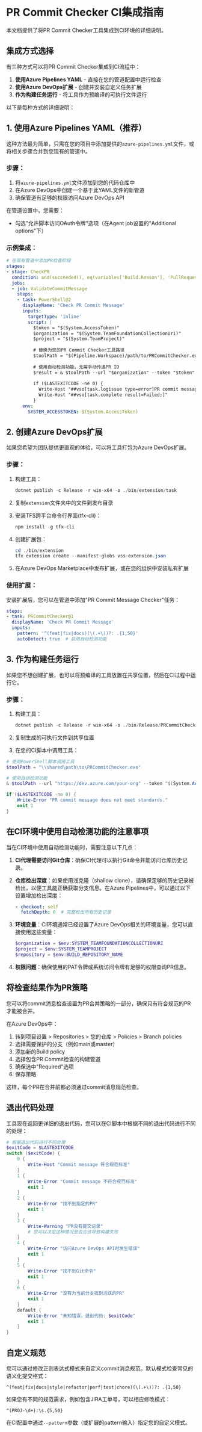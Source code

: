 # PR Commit Checker CI集成指南

本文档提供了将PR Commit Checker工具集成到CI环境的详细说明。

## 集成方式选择

有三种方式可以将PR Commit Checker集成到CI流程中：

1. **使用Azure Pipelines YAML** - 直接在您的管道配置中运行检查
2. **使用Azure DevOps扩展** - 创建并安装自定义任务扩展
3. **作为构建任务运行** - 将工具作为预编译的可执行文件运行

以下是每种方式的详细说明：

## 1. 使用Azure Pipelines YAML（推荐）

这种方法最为简单，只需在您的项目中添加提供的`azure-pipelines.yml`文件，或将相关步骤合并到您现有的管道中。

### 步骤：

1. 将`azure-pipelines.yml`文件添加到您的代码仓库中
2. 在Azure DevOps中创建一个基于此YAML文件的新管道
3. 确保管道有足够的权限访问Azure DevOps API

在管道设置中，您需要：
- 勾选"允许脚本访问OAuth令牌"选项（在Agent job设置的"Additional options"下）

### 示例集成：

```yaml
# 在现有管道中添加PR检查阶段
stages:
- stage: CheckPR
  condition: and(succeeded(), eq(variables['Build.Reason'], 'PullRequest'))
  jobs:
  - job: ValidateCommitMessage
    steps:
    - task: PowerShell@2
      displayName: 'Check PR Commit Message'
      inputs:
        targetType: 'inline'
        script: |
          $token = "$(System.AccessToken)"
          $organization = "$(System.TeamFoundationCollectionUri)"
          $project = "$(System.TeamProject)"
          
          # 替换为您的PR Commit Checker工具路径
          $toolPath = "$(Pipeline.Workspace)/path/to/PRCommitChecker.exe"
          
          # 使用自动检测功能，无需手动传递PR ID
          $result = & $toolPath --url "$organization" --token "$token" --project "$project" --auto-detect
          
          if ($LASTEXITCODE -ne 0) {
            Write-Host "##vso[task.logissue type=error]PR commit message does not meet standards."
            Write-Host "##vso[task.complete result=Failed;]"
          }
      env:
        SYSTEM_ACCESSTOKEN: $(System.AccessToken)
```

## 2. 创建Azure DevOps扩展

如果您希望为团队提供更直观的体验，可以将工具打包为Azure DevOps扩展。

### 步骤：

1. 构建工具：
   ```powershell
   dotnet publish -c Release -r win-x64 -o ./bin/extension/task
   ```

2. 复制`extension`文件夹中的文件到发布目录

3. 安装TFS跨平台命令行界面(tfx-cli)：
   ```powershell
   npm install -g tfx-cli
   ```

4. 创建扩展包：
   ```powershell
   cd ./bin/extension
   tfx extension create --manifest-globs vss-extension.json
   ```

5. 在Azure DevOps Marketplace中发布扩展，或在您的组织中安装私有扩展

### 使用扩展：

安装扩展后，您可以在管道中添加"PR Commit Message Checker"任务：

```yaml
steps:
- task: PRCommitChecker@1
  displayName: 'Check PR Commit Message'
  inputs:
    pattern: '^(feat|fix|docs)(\(.+\))?: .{1,50}'
    autoDetect: true  # 启用自动检测功能
```

## 3. 作为构建任务运行

如果您不想创建扩展，也可以将预编译的工具放置在共享位置，然后在CI过程中运行它。

### 步骤：

1. 构建工具：
   ```powershell
   dotnet publish -c Release -r win-x64 -o ./bin/Release/PRCommitChecker
   ```

2. 复制生成的可执行文件到共享位置

3. 在您的CI脚本中调用工具：

```powershell
# 使用PowerShell脚本调用工具
$toolPath = "\\shared\path\to\PRCommitChecker.exe"

# 使用自动检测功能
& $toolPath --url "https://dev.azure.com/your-org" --token "$(System.AccessToken)" --project "your-project" --auto-detect

if ($LASTEXITCODE -ne 0) {
    Write-Error "PR commit message does not meet standards."
    exit 1
}
```

## 在CI环境中使用自动检测功能的注意事项

当在CI环境中使用自动检测功能时，需要注意以下几点：

1. **CI代理需要访问Git仓库**：确保CI代理可以执行Git命令并能访问仓库历史记录。

2. **仓库检出深度**：如果使用浅克隆（shallow clone），请确保足够的历史记录被检出，以便工具能正确获取分支信息。在Azure Pipelines中，可以通过以下设置增加检出深度：

   ```yaml
   - checkout: self
     fetchDepth: 0  # 完整检出所有历史记录
   ```

3. **环境变量**：CI环境通常已经设置了Azure DevOps相关的环境变量，您可以直接使用这些变量：

   ```powershell
   $organization = $env:SYSTEM_TEAMFOUNDATIONCOLLECTIONURI
   $project = $env:SYSTEM_TEAMPROJECT
   $repository = $env:BUILD_REPOSITORY_NAME
   ```

4. **权限问题**：确保使用的PAT令牌或系统访问令牌有足够的权限查询PR信息。

## 将检查结果作为PR策略

您可以将commit消息检查设置为PR合并策略的一部分，确保只有符合规范的PR才能被合并。

在Azure DevOps中：

1. 转到项目设置 > Repositories > 您的仓库 > Policies > Branch policies
2. 选择需要保护的分支（例如main或master）
3. 添加新的Build policy
4. 选择包含PR Commit检查的构建管道
5. 确保选中"Required"选项
6. 保存策略

这样，每个PR在合并前都必须通过commit消息规范检查。

## 退出代码处理

工具现在返回更详细的退出代码，您可以在CI脚本中根据不同的退出代码进行不同的处理：

```powershell
# 根据退出代码进行不同处理
$exitCode = $LASTEXITCODE
switch ($exitCode) {
    0 { 
        Write-Host "Commit message 符合规范标准"
    }
    1 { 
        Write-Error "Commit message 不符合规范标准"
        exit 1
    }
    2 { 
        Write-Error "找不到指定的PR"
        exit 1
    }
    3 { 
        Write-Warning "PR没有提交记录"
        # 您可以决定这种情况是否应该导致构建失败
    }
    4 { 
        Write-Error "访问Azure DevOps API时发生错误"
        exit 1
    }
    5 { 
        Write-Error "找不到Git命令"
        exit 1
    }
    6 { 
        Write-Error "没有为当前分支找到活跃的PR"
        exit 1
    }
    default { 
        Write-Error "未知错误，退出代码: $exitCode"
        exit 1
    }
}
```

## 自定义规范

您可以通过修改正则表达式模式来自定义commit消息规范。默认模式检查常见的语义化提交格式：

```
^(feat|fix|docs|style|refactor|perf|test|chore)(\(.+\))?: .{1,50}
```

如果您有不同的规范需求，例如包含JIRA工单号，可以相应修改模式：

```
^(PROJ-\d+):\s.{5,50}
```

在CI配置中通过`--pattern`参数（或扩展的pattern输入）指定您的自定义模式。
